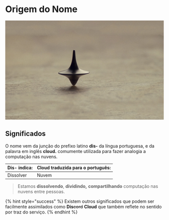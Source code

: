 # Origem do Nome

![](../.gitbook/assets/246513.jpg)

## Significados 

O nome vem da junção do prefixo latino **dis-** da língua portuguesa, e da palavra em inglês **cloud.** comumente utilizada para fazer analogia a computação nas nuvens.  


| **Dis-** indica: | **Cloud** traduzida para o português: |
| :--- | :--- |
| Dissolver | Nuvem |

> Estamos **dissolvendo**, **dividindo,** **compartilhando** computação nas nuvens entre pessoas.

{% hint style="success" %}
Existem outros significados que podem ser facilmente assimilados como **Dis**~~cord~~ **Cloud** que também reflete no sentido por traz do serviço.
{% endhint %}

